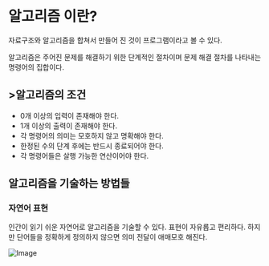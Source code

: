 <h1>알고리즘 이란?</h1>
자료구조와 알고리즘을 합쳐서 만들어 진 것이 프로그램이라고 볼 수 있다.

알고리즘은 주어진 문제를 해결하기 위한 단계적인 절차이며 문제 해결 절차를 나타내는 명령어의 집합이다.

<h2>>알고리즘의 조건</h2>
  <ul>
  <li>0개 이상의 입력이 존재해야 한다.</li>
  <li>1개 이상의 출력이 존재해야 한다.</li>
  <li>각 명령어의 의미는 모호하지 않고 명확해야 한다.</li>
  <li>한정된 수의 단계 후에는 반드시 종료되어야 한다.</li>
  <li>각 명령어들은 살행 가능한 연산이어야 한다.</li>
  </ul>

<h2>알고리즘을 기술하는 방법들</h2>
  <h3>자연어 표현</h3>
      인간이 읽기 쉬운 자연어로 알고리즘을 기술할 수 있다.
      표현이 자유롭고 편리하다.
      하지만 단어들을 정확하게 정의하지 않으면 의미 전달이 애매모호 해진다.

  
  ![Image](https://github.com/user-attachments/assets/c995f0d1-16e7-4722-b082-221011131e2e)
